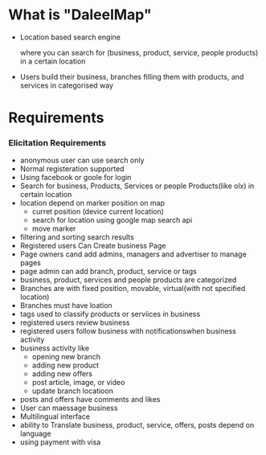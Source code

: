 # What is "DaleelMap"
  - Location based search engine 
  
    where you can search for (business, product, service, people products) in a certain location
  - Users build their business, branches filling them with  products, and services in categorised way
# Requirements
### Elicitation Requirements

- anonymous user can use search only
- Normal registeration supported
- Using facebook or goole for login
- Search for business, Products, Services or people Products(like olx)  in certain location
- location depend on marker position on map
  * curret position (device current location)
  * search for location using google map search api
  * move marker
- filtering and sorting search results
- Registered users Can Create business Page
- Page owners cand add admins, managers and advertiser to manage pages
- page admin can add branch, product, service or tags
- business, product, services and people products are categorized
- Branches are with fixed position, movable, virtual(with not specified location)
- Branches must have loation
- tags used to classify products or serviices in business
- registered users review business
- registered users follow business with notificationswhen business activity
- business activity like
  * opening new branch
  * adding new product
  * adding new offers
  * post article, image, or video
  * update branch locatioon
- posts and offers have comments and likes
- User can maessage business
- Multilingual interface 
- ability to Translate business, product, service, offers, posts depend on language
- using payment with visa

  
  
